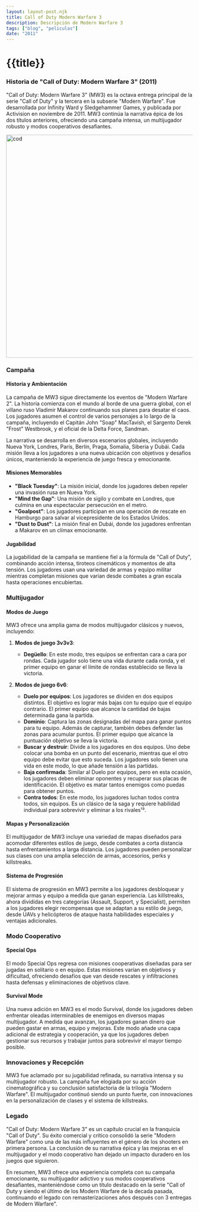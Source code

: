 ```yaml
---
layout: layout-post.njk
title: Call of Duty Modern Warfare 3
description: Descripción de Modern Warfare 3
tags: ["blog", "peliculas"]
date: "2011"
---
```


# {{title}}

### Historia de "Call of Duty: Modern Warfare 3" (2011)

"Call of Duty: Modern Warfare 3" (MW3) es la octava entrega principal de la serie "Call of Duty" y la tercera en la subserie "Modern Warfare". Fue desarrollada por Infinity Ward y Sledgehammer Games, y publicada por Activision en noviembre de 2011. MW3 continúa la narrativa épica de los dos títulos anteriores, ofreciendo una campaña intensa, un multijugador robusto y modos cooperativos desafiantes.

<img src="/img/mw3i.jpg" alt="cod" width="600" height="auto"/>

### Campaña

#### Historia y Ambientación

La campaña de MW3 sigue directamente los eventos de "Modern Warfare 2". La historia comienza con el mundo al borde de una guerra global, con el villano ruso Vladimir Makarov continuando sus planes para desatar el caos. Los jugadores asumen el control de varios personajes a lo largo de la campaña, incluyendo el Capitán John "Soap" MacTavish, el Sargento Derek "Frost" Westbrook, y el oficial de la Delta Force, Sandman.

La narrativa se desarrolla en diversos escenarios globales, incluyendo Nueva York, Londres, París, Berlín, Praga, Somalia, Siberia y Dubái. Cada misión lleva a los jugadores a una nueva ubicación con objetivos y desafíos únicos, manteniendo la experiencia de juego fresca y emocionante.

#### Misiones Memorables

- **"Black Tuesday"**: La misión inicial, donde los jugadores deben repeler una invasión rusa en Nueva York.
- **"Mind the Gap"**: Una misión de sigilo y combate en Londres, que culmina en una espectacular persecución en el metro.
- **"Goalpost"**: Los jugadores participan en una operación de rescate en Hamburgo para salvar al vicepresidente de los Estados Unidos.
- **"Dust to Dust"**: La misión final en Dubái, donde los jugadores enfrentan a Makarov en un clímax emocionante.

#### Jugabilidad

La jugabilidad de la campaña se mantiene fiel a la fórmula de "Call of Duty", combinando acción intensa, tiroteos cinemáticos y momentos de alta tensión. Los jugadores usan una variedad de armas y equipo militar mientras completan misiones que varían desde combates a gran escala hasta operaciones encubiertas.

### Multijugador

#### Modos de Juego

MW3 ofrece una amplia gama de modos multijugador clásicos y nuevos, incluyendo:

1. **Modos de juego 3v3v3**:
    - **Degüello**: En este modo, tres equipos se enfrentan cara a cara por rondas. Cada jugador solo tiene una vida durante cada ronda, y el primer equipo en ganar el límite de rondas establecido se lleva la victoria.

2. **Modos de juego 6v6**:
    - **Duelo por equipos**: Los jugadores se dividen en dos equipos distintos. El objetivo es lograr más bajas con tu equipo que el equipo contrario. El primer equipo que alcance la cantidad de bajas determinada gana la partida.
    - **Dominio**: Captura las zonas designadas del mapa para ganar puntos para tu equipo. Además de capturar, también debes defender las zonas para acumular puntos. El primer equipo que alcance la puntuación objetivo se lleva la victoria.
    - **Buscar y destruir**: Divide a los jugadores en dos equipos. Uno debe colocar una bomba en un punto del escenario, mientras que el otro equipo debe evitar que esto suceda. Los jugadores solo tienen una vida en este modo, lo que añade tensión a las partidas.
    - **Baja confirmada**: Similar al Duelo por equipos, pero en esta ocasión, los jugadores deben eliminar oponentes y recuperar sus placas de identificación. El objetivo es matar tantos enemigos como puedas para obtener puntos.
    - **Contra todos**: En este modo, los jugadores luchan todos contra todos, sin equipos. Es un clásico de la saga y requiere habilidad individual para sobrevivir y eliminar a los rivales¹³.

#### Mapas y Personalización

El multijugador de MW3 incluye una variedad de mapas diseñados para acomodar diferentes estilos de juego, desde combates a corta distancia hasta enfrentamientos a larga distancia. Los jugadores pueden personalizar sus clases con una amplia selección de armas, accesorios, perks y killstreaks.

#### Sistema de Progresión

El sistema de progresión en MW3 permite a los jugadores desbloquear y mejorar armas y equipo a medida que ganan experiencia. Las killstreaks, ahora divididas en tres categorías (Assault, Support, y Specialist), permiten a los jugadores elegir recompensas que se adaptan a su estilo de juego, desde UAVs y helicópteros de ataque hasta habilidades especiales y ventajas adicionales.

### Modo Cooperativo

#### Special Ops

El modo Special Ops regresa con misiones cooperativas diseñadas para ser jugadas en solitario o en equipo. Estas misiones varían en objetivos y dificultad, ofreciendo desafíos que van desde rescates y infiltraciones hasta defensas y eliminaciones de objetivos clave.

#### Survival Mode

Una nueva adición en MW3 es el modo Survival, donde los jugadores deben enfrentar oleadas interminables de enemigos en diversos mapas multijugador. A medida que avanzan, los jugadores ganan dinero que pueden gastar en armas, equipo y mejoras. Este modo añade una capa adicional de estrategia y cooperación, ya que los jugadores deben gestionar sus recursos y trabajar juntos para sobrevivir el mayor tiempo posible.

### Innovaciones y Recepción

MW3 fue aclamado por su jugabilidad refinada, su narrativa intensa y su multijugador robusto. La campaña fue elogiada por su acción cinematográfica y su conclusión satisfactoria de la trilogía "Modern Warfare". El multijugador continuó siendo un punto fuerte, con innovaciones en la personalización de clases y el sistema de killstreaks.

### Legado

"Call of Duty: Modern Warfare 3" es un capítulo crucial en la franquicia "Call of Duty". Su éxito comercial y crítico consolidó la serie "Modern Warfare" como una de las más influyentes en el género de los shooters en primera persona. La conclusión de su narrativa épica y las mejoras en el multijugador y el modo cooperativo han dejado un impacto duradero en los juegos que siguieron.

En resumen, MW3 ofrece una experiencia completa con su campaña emocionante, su multijugador adictivo y sus modos cooperativos desafiantes, manteniéndose como un título destacado en la serie "Call of Duty y siendo el último de los Modern Warfare de la decada pasada, continuando el legado con remasterizaciones años después con 3 entregas de Modern Warfare".


